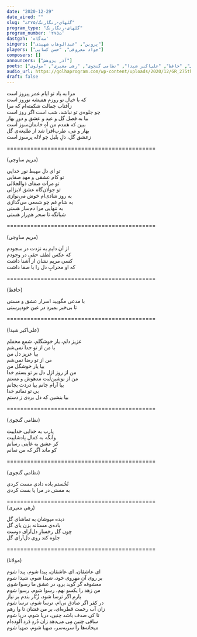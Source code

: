 ```yaml
---
date: "2020-12-29"
date_aired: ""
slug: "گلهای-رنگارنگ/۲۷۵ث"
program_type: "گلهای-رنگارنگ"
program_number: '۲۷۵ث'
dastgah: 'سه‌گاه'
singers: ["پروین", "عبدالوهاب شهیدی"]
players: ["جواد معروفی", "حسن کسایی"]
composers: []
announcers: ["آذر پژوهش"]
poets: ["مریم ساوجی", "حافظ", "علی‌اکبر شیدا", "نظامی گنجوی", "رهی معیری", "مولوی"]
audio_url: https://golhaprogram.com/wp-content/uploads/2020/12/GR_275th.mp3
draft: false
---
```


مرا به یاد تو ایام عمر پیروز است  
که با خیال تو روزم همیشه نوروز است  
زآفتاب جمالت شکفته‌ام که مرا  
چو جلوه‌ی تو نباشد، شب است اگر روز است  
بیا به فصل گل و عید و عشق و دورِ بهار  
ببین که همدم من آهِ خانمان‌سوز است  
بهار و می، طرب‌افزا شد از طلیعه‌ی گل  
زعشق گل، دلِ بلبل چو لاله پرسوز است  

============================================  

(مریم ساوجی)  

تو ای دل مهبط نور خدایی  
تو کام عشقی و مهدِ صفایی  
تو مرآت صفای ذوالجلالی  
تو جولان‌گاه عشق لایزالی  
به روز شادی‌ام خوش می‌نوازی  
به شامِ غم چو شمعی می‌گدازی  
به تنهایی مرا دم‌ساز هستی  
شبانگه تا سحر هم‌راز هستی  

============================================  

(مریم ساوجی)  

از آن دایم به نزدت در سجودم  
که عکس لطف حقی در وجودم  
کسی مریم نشان از آشنا داشت  
که او محرابِ دل را با صفا داشت  

============================================  

(حافظ)  

با مدعی مگویید اسرار عشق و مستی  
تا بی‌خبر بمیرد در عین خودپرستی  

============================================  

(علی‌اکبر شیدا)  

عزیز دلم، یار خوشگلم، شمع محفلم  
یا من از تو جدا نمی‌شم  
بیا عزیز دل من  
من از تو رضا نمی‌شم  
بیا یار خوشگل من  
من از روز ازل دل بر تو بستم خدا  
من از نوشین‌لبت مدهوش و مستم  
بیا آرام جانم بیا دردت بجانم  
بی تو نمانم خدا  
بیا بنشین كه دل بردی ز دستم  

============================================  

(نظامی گنجوی)  

یارب به خدایی خداییت  
وآنگه به کمال پادشاییت  
کز عشق به غایتی رسانم  
کو ماند اگر که من نمانم  

============================================  

(نظامی گنجوی)  

نُخُستم باده دادی مست كردی  
به مستی در مرا پا بست كردی  

============================================  
(رهی معیری)  

دیده مپوشان به تماشای گل  
باده‌ی مستانه بزن پای گل  
چون گل رخسارِ دل‌آرای دوست  
جلوه کند روی دل‌آرای گل  

============================================  

(مولانا)  

ای عاشقان، ای عاشقان، پیدا شوم، پیدا شوم  
بر روی آن مهروی خود، شیدا شوم، شیدا شوم  
معشوقه گر گوید برو، در عشق ما رسوا شوی  
من زهد را یکسو نهم، رسوا شوم، رسوا شوم  
یارم اگر ترسا شود، زُنّار بندم بر نیاز  
در کفر اگر صادق نی‌ام، ترسا شوم، ترسا شوم  
زان آب رحمت قطره‌ای، بر من فشان تا وا رهم  
تا کی صدف باشد چنین، دریا شوم، دریا شوم  
ساقی چنین مِی می‌دهد زان دُردِ دَرد آلوده‌ام  
میخانه‌ها را سربه‌سر، صهبا شوم، صهبا شوم  

